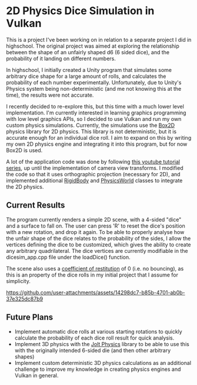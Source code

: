 # 2D Physics Dice Simulation in Vulkan

This is a project I've been working on in relation to a separate project I did in highschool. The original project was aimed at exploring the relationship between the shape of an unfairly shaped d6 (6 sided dice), and the probability
of it landing on different numbers.

In highschool, I initially created a Unity program that simulates some arbitrary dice shape for a large amount of rolls, and calculates the probability of each number experimentally. Unfortunately, due to Unity's Physics system
being non-deterministic (and me not knowing this at the time), the results were not accurate.

I recently decided to re-explore this, but this time with a much lower level implementation. I'm currently interested in learning graphics programming with low level graphics APIs, so I decided to use Vulkan and run my own custom physics simulations.
Currently, the simulations use the [Box2D](https://box2d.org/) physics library for 2D physics. This library is not deterministic, but it is accurate enough for an individual dice roll. I aim to expand on this by writing my own 2D physics engine and integrating it into this program, but for now Box2D is used.

A lot of the application code was done by following [this youtube tutorial series](https://www.youtube.com/watch?v=Y9U9IE0gVHA&list=PL8327DO66nu9qYVKLDmdLW_84-yE4auCR), up until the implementation of camera view transforms.
I modified the code so that it uses orthographic projection (necessary for 2D), and implemented additional [RigidBody](https://github.com/nathanrun1/2d-dice-sim/blob/main/DiceSimulation/src/dicesim_rigidbody.hpp) and [PhysicsWorld](https://github.com/nathanrun1/2d-dice-sim/blob/main/DiceSimulation/src/dicesim_physics_world.hpp) classes to integrate the 2D physics.

## Current Results

The program currently renders a simple 2D scene, with a 4-sided "dice" and a surface to fall on. The user can press 'R' to reset the dice's position with a new rotation, and drop it again. 
To be able to properly analyse how the unfair shape of the dice relates to the probability of the sides, I allow the vertices defining the dice to be customized, which gives the ability to create any arbitrary quadrilateral.
The dice vertices are currently modifiable in the dicesim_app.cpp file under the loadDice() function.

The scene also uses a [coefficient of restitution](https://en.wikipedia.org/wiki/Coefficient_of_restitution) of 0 (i.e. no bouncing), as this is an property of the dice rolls in my initial project that I assume for simplicity.

https://github.com/user-attachments/assets/14298dc7-b85b-4701-ab0b-37e325dc87b9

## Future Plans

- Implement automatic dice rolls at various starting rotations to quickly calculate the probability of each dice roll result for quick analysis.
- Implement 3D physics with the [Jolt Physics](https://github.com/jrouwe/JoltPhysics) library to be able to use this with the originally intended 6-sided die (and then other arbitrary shapes)
- Implement custom deterministic 3D physics calculations as an additional challenge to improve my knowledge in creating physics engines and Vulkan in general.
